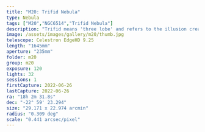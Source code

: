 ```yaml
---
title: "M20: Trifid Nebula"
type: Nebula
tags: ["M20","NGC6514","Trifid Nebula"]
description: "Trifid means 'three lobe' and refers to the illusion created by a wispy dark nebula spidering across the face of a more distant emission nebula."
image: /assets/images/gallery/m20/thumb.jpg
telescope: Celestron EdgeHD 9.25
length: "1645mm"
aperture: "235mm"
folder: m20
group: m20
exposure: 120
lights: 32
sessions: 1
firstCapture: 2022-06-26
lastCapture: 2022-06-26
ra: "18h 2m 31.8s"
dec: "-22° 59' 23.294"
size: "29.171 x 22.974 arcmin"
radius: "0.309 deg"
scale: "0.441 arcsec/pixel"
---
```

